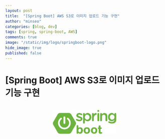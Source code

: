 ```yaml
---
layout: post
title:  "[Spring Boot] AWS S3로 이미지 업로드 기능 구현"
author: "minseo"
categories: [blog, dev]
tags: [spring, spring-boot, AWS]
comments: true
image: "/static/img/logo/springboot-logo.png"
hide_image: true
published: false
---
```

# [Spring Boot] AWS S3로 이미지 업로드 기능 구현

<br>
<center><img src="../../../static/img/logo/spring-boot-logo.png" width="40%"></center>
<br><br><br>


